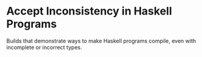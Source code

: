 # Accept Inconsistency in Haskell Programs

Builds that demonstrate ways to make Haskell programs compile, even
with incomplete or incorrect types.
